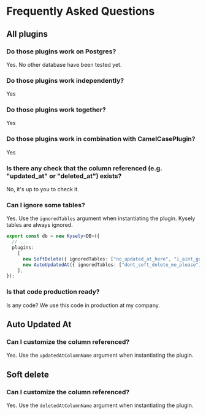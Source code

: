 # Frequently Asked Questions

## All plugins

### Do those plugins work on Postgres?

Yes. No other database have been tested yet.

### Do those plugins work independently?

Yes

### Do those plugins work together?

Yes

### Do those plugins work in combination with CamelCasePlugin?

Yes

### Is there any check that the column referenced (e.g. "updated_at" or "deleted_at") exists?

No, it's up to you to check it.

### Can I ignore some tables?

Yes. Use the `ignoredTables` argument when instantiating the plugin. Kysely tables are always ignored.

```ts
export const db = new Kysely<DB>({
  // ...
  plugins:
    [
      new SoftDelete({ ignoredTables: ["no_updated_at_here", "i_aint_got_any_updated_at"] }),
      new AutoUpdatedAt({ ignoredTables: ["dont_soft_delete_me_please"] }),
    ],
});
```

### Is that code production ready?

Is any code? We use this code in production at my company.

## Auto Updated At

### Can I customize the column referenced?

Yes. Use the `updatedAtColumnName` argument when instantiating the plugin.

## Soft delete

### Can I customize the column referenced?

Yes. Use the `deletedAtColumnName` argument when instantiating the plugin.

